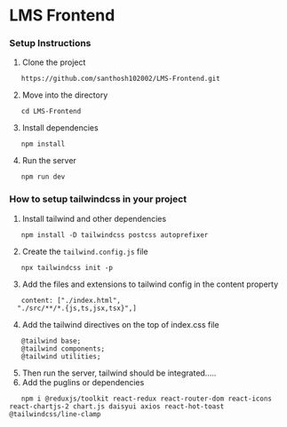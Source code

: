 # LMS Frontend

### Setup Instructions

1. Clone the project

```
   https://github.com/santhosh102002/LMS-Frontend.git
```
2. Move into the directory

```
   cd LMS-Frontend
```
3. Install dependencies

```
   npm install 
```
4. Run the server

```
   npm run dev
```

### How to setup tailwindcss in your project 

1. Install tailwind and other dependencies
```
   npm install -D tailwindcss postcss autoprefixer
```
2. Create the `tailwind.config.js` file
```
   npx tailwindcss init -p
```
3. Add the files and extensions to tailwind config in the content property
```
   content: ["./index.html",
  "./src/**/*.{js,ts,jsx,tsx}",]
```
4. Add the tailwind directives on the top of index.css file

```
   @tailwind base;
   @tailwind components;
   @tailwind utilities;
```
5. Then run the server, tailwind should be integrated.....
6. Add the puglins or dependencies
```
   npm i @reduxjs/toolkit react-redux react-router-dom react-icons react-chartjs-2 chart.js daisyui axios react-hot-toast @tailwindcss/line-clamp
```
